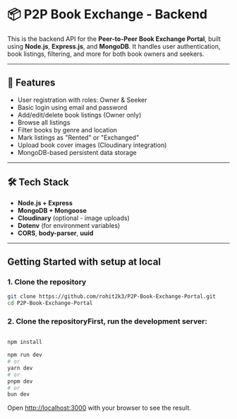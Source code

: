 # 📦 P2P Book Exchange - Backend

This is the backend API for the **Peer-to-Peer Book Exchange Portal**, built using **Node.js**, **Express.js**, and **MongoDB**. It handles user authentication, book listings, filtering, and more for both book owners and seekers.

---

## 🚀 Features

- User registration with roles: Owner & Seeker
- Basic login using email and password
- Add/edit/delete book listings (Owner only)
- Browse all listings
- Filter books by genre and location
- Mark listings as "Rented" or "Exchanged"
- Upload book cover images (Cloudinary integration)
- MongoDB-based persistent data storage

---

## 🛠️ Tech Stack

- **Node.js + Express**
- **MongoDB + Mongoose**
- **Cloudinary** (optional - image uploads)
- **Dotenv** (for environment variables)
- **CORS**, **body-parser**, **uuid**

---

## Getting Started with setup at local

### 1. Clone the repository

```bash
git clone https://github.com/rohit2k3/P2P-Book-Exchange-Portal.git
cd P2P-Book-Exchange-Portal
```
### 2. Clone the repositoryFirst, run the development server:

```bash

npm install

npm run dev
# or
yarn dev
# or
pnpm dev
# or
bun dev
```

Open [http://localhost:3000](http://localhost:3000) with your browser to see the result.


